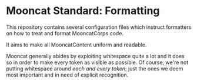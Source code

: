# Mooncat Standard: Formatting
This repository contains several configuration files which instruct formatters
on how to treat and format MooncatCorps code. 

It aims to make all MooncatContent uniform and readable. 

Mooncat generally abides by exploiting whitespace quite a lot and it does so
in order to make every token as visible as possible. Of course, we're not
putting whitespace around *each and every token*; just the ones we deem
most important and in need of explicit recognition.

